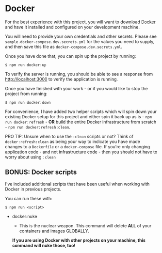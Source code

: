 # Docker
For the best experience with this project, you will want to download [Docker](https://www.docker.com) and have it installed and configured on your development machine.

You will need to provide your own credentials and other secrets. Please see `sample.docker-compose.dev.secrets.yml` for the values you need to supply, and then save this file as `docker-compose.dev.secrets.yml`.

Once you have done that, you can spin up the project by running:

    $ npm run docker:up

To verify the server is running, you should be able to see a response from [http://localhost:3000](http://localhost:3000) to verify the application is running.

Once you have finished with your work - or if you would like to stop the project from running:

    $ npm run docker:down

For convenience, I have added two helper scripts which will spin down your existing Docker setup for this project and either spin it back up as is - `npm run docker:refresh` -  **OR** build the entire Docker infrastructure from scratch - `npm run docker:refresh:clean`.

PRO TIP: Unsure when to use the `:clean` scripts or not? Think of `docker:refresh:clean` as being your way to indicate you have made changes to a `Dockerfile` or a `docker-compose` file. If you're only changing application code - and not infrastructure code - then you should not have to worry about using `:clean`

## BONUS: Docker scripts
I've included additional scripts that have been useful when working with Docker in previous projects.

You can run these with:

    $ npm run <script>

+ docker:nuke
    - This is the nuclear weapon. This command will delete **ALL** of your containers and images GLOBALLY.

    **If you are using Docker with other projects on your machine, this command will nuke those, too!**
